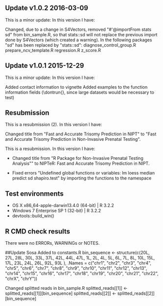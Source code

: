 ## Update v1.0.2 2016-03-09
This is a minor update: In this version I have:

Changed, due to a change in S4Vectors, removed "#'@importFrom stats sd" from bin_sample.R, so that stats::sd will not replace the 
previous import done by S4Vectors (which created a warning). 
In the following packages "sd" has been replaced by "stats::sd":
diagnose_control_group.R
prepare_ncv_template.R
regression.R
z_score.R

## Update v1.0.1 2015-12-29
This is a minor update: In this version I have:

Added contact information to vignette
Added examples to the function information fields (\dontrun{}, since large datasets would be necessary to test)

## Resubmission
This is a resubmission (2). In this version I have:

Changed title from "Fast and Accurate Trisomy Prediction in NIPT" 
to "Fast and Accurate Trisomy Prediction in Non-Invasive Prenatal
    Testing".

This is a resubmission. In this version I have:

* Changed title from "R Package for Non-Invasive Prenatal Testing Analysis"" to NIPTeR: Fast and Accurate Trisomy Prediction in NIPT.

* Fixed errors "Undefined global functions or variables:
  lm loess median predict sd shapiro.test" by importing the functions
  to the namespace

##  Test environments
* OS X x86_64-apple-darwin13.4.0 (64-bit) | R 3.2.2
* Windows 7 Enterprise SP 1 (32-bit) | R 3.2.2
* devtools::build_win()


## R CMD check results
There were no ERRORs, WARNINGs or NOTES. 

##Update Sosa
Added to constants.R 
bin_sequence <-
  structure(c(20L, 27L, 28L, 30L, 33L, 37L, 42L, 44L, 47L, 1L, 
              2L, 4L, 5L, 6L, 7L, 8L, 10L, 15L, 17L, 23L, 24L, 26L, 92L, 93L
  ), .Names = c("chr1", "chr2", "chr3", "chr4", "chr5", "chr6", 
                "chr7", "chr8", "chr9", "chr10", "chr11", "chr12", "chr13", "chr14", 
                "chr15", "chr16", "chr17", "chr18", "chr19", "chr20", "chr21", 
                "chr22", "chrX", "chrY"))

Changed splitted reads in bin_sample.R
  splitted_reads[[1]] <- splitted_reads[[1]][bin_sequence]
  splitted_reads[[2]] <- splitted_reads[[2]][bin_sequence]